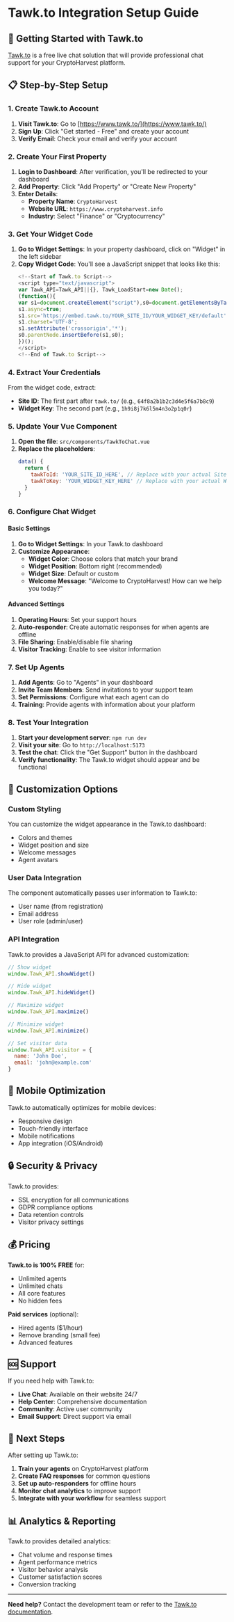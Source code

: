 # Tawk.to Integration Setup Guide

## 🚀 Getting Started with Tawk.to

[Tawk.to](https://www.tawk.to/) is a free live chat solution that will provide professional chat support for your CryptoHarvest platform.

## 📋 Step-by-Step Setup

### 1. Create Tawk.to Account

1. **Visit Tawk.to**: Go to [https://www.tawk.to/](https://www.tawk.to/)
2. **Sign Up**: Click "Get started - Free" and create your account
3. **Verify Email**: Check your email and verify your account

### 2. Create Your First Property

1. **Login to Dashboard**: After verification, you'll be redirected to your dashboard
2. **Add Property**: Click "Add Property" or "Create New Property"
3. **Enter Details**:
   - **Property Name**: `CryptoHarvest`
   - **Website URL**: `https://www.cryptoharvest.info`
   - **Industry**: Select "Finance" or "Cryptocurrency"

### 3. Get Your Widget Code

1. **Go to Widget Settings**: In your property dashboard, click on "Widget" in the left sidebar
2. **Copy Widget Code**: You'll see a JavaScript snippet that looks like this:
   ```javascript
   <!--Start of Tawk.to Script-->
   <script type="text/javascript">
   var Tawk_API=Tawk_API||{}, Tawk_LoadStart=new Date();
   (function(){
   var s1=document.createElement("script"),s0=document.getElementsByTagName("script")[0];
   s1.async=true;
   s1.src='https://embed.tawk.to/YOUR_SITE_ID/YOUR_WIDGET_KEY/default';
   s1.charset='UTF-8';
   s1.setAttribute('crossorigin','*');
   s0.parentNode.insertBefore(s1,s0);
   })();
   </script>
   <!--End of Tawk.to Script-->
   ```

### 4. Extract Your Credentials

From the widget code, extract:
- **Site ID**: The first part after `tawk.to/` (e.g., `64f8a2b1b2c3d4e5f6a7b8c9`)
- **Widget Key**: The second part (e.g., `1h9i8j7k6l5m4n3o2p1q0r`)

### 5. Update Your Vue Component

1. **Open the file**: `src/components/TawkToChat.vue`
2. **Replace the placeholders**:
   ```javascript
   data() {
     return {
       tawkToId: 'YOUR_SITE_ID_HERE', // Replace with your actual Site ID
       tawkToKey: 'YOUR_WIDGET_KEY_HERE' // Replace with your actual Widget Key
     }
   }
   ```

### 6. Configure Chat Widget

#### Basic Settings
1. **Go to Widget Settings**: In your Tawk.to dashboard
2. **Customize Appearance**:
   - **Widget Color**: Choose colors that match your brand
   - **Widget Position**: Bottom right (recommended)
   - **Widget Size**: Default or custom
   - **Welcome Message**: "Welcome to CryptoHarvest! How can we help you today?"

#### Advanced Settings
1. **Operating Hours**: Set your support hours
2. **Auto-responder**: Create automatic responses for when agents are offline
3. **File Sharing**: Enable/disable file sharing
4. **Visitor Tracking**: Enable to see visitor information

### 7. Set Up Agents

1. **Add Agents**: Go to "Agents" in your dashboard
2. **Invite Team Members**: Send invitations to your support team
3. **Set Permissions**: Configure what each agent can do
4. **Training**: Provide agents with information about your platform

### 8. Test Your Integration

1. **Start your development server**: `npm run dev`
2. **Visit your site**: Go to `http://localhost:5173`
3. **Test the chat**: Click the "Get Support" button in the dashboard
4. **Verify functionality**: The Tawk.to widget should appear and be functional

## 🔧 Customization Options

### Custom Styling
You can customize the widget appearance in the Tawk.to dashboard:
- Colors and themes
- Widget position and size
- Welcome messages
- Agent avatars

### User Data Integration
The component automatically passes user information to Tawk.to:
- User name (from registration)
- Email address
- User role (admin/user)

### API Integration
Tawk.to provides a JavaScript API for advanced customization:
```javascript
// Show widget
window.Tawk_API.showWidget()

// Hide widget
window.Tawk_API.hideWidget()

// Maximize widget
window.Tawk_API.maximize()

// Minimize widget
window.Tawk_API.minimize()

// Set visitor data
window.Tawk_API.visitor = {
  name: 'John Doe',
  email: 'john@example.com'
}
```

## 📱 Mobile Optimization

Tawk.to automatically optimizes for mobile devices:
- Responsive design
- Touch-friendly interface
- Mobile notifications
- App integration (iOS/Android)

## 🔒 Security & Privacy

Tawk.to provides:
- SSL encryption for all communications
- GDPR compliance options
- Data retention controls
- Visitor privacy settings

## 💰 Pricing

**Tawk.to is 100% FREE** for:
- Unlimited agents
- Unlimited chats
- All core features
- No hidden fees

**Paid services** (optional):
- Hired agents ($1/hour)
- Remove branding (small fee)
- Advanced features

## 🆘 Support

If you need help with Tawk.to:
- **Live Chat**: Available on their website 24/7
- **Help Center**: Comprehensive documentation
- **Community**: Active user community
- **Email Support**: Direct support via email

## 🚀 Next Steps

After setting up Tawk.to:

1. **Train your agents** on CryptoHarvest platform
2. **Create FAQ responses** for common questions
3. **Set up auto-responders** for offline hours
4. **Monitor chat analytics** to improve support
5. **Integrate with your workflow** for seamless support

## 📊 Analytics & Reporting

Tawk.to provides detailed analytics:
- Chat volume and response times
- Agent performance metrics
- Visitor behavior analysis
- Customer satisfaction scores
- Conversion tracking

---

**Need help?** Contact the development team or refer to the [Tawk.to documentation](https://www.tawk.to/help-center/). 